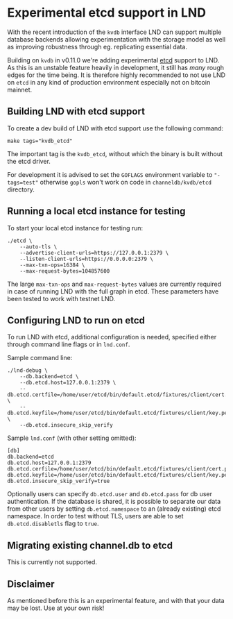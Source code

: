 # Experimental etcd support in LND

With the recent introduction of the `kvdb` interface LND can support multiple
database backends allowing experimentation with the storage model as well as
improving robustness through eg. replicating essential data.

Building on `kvdb` in v0.11.0 we're adding experimental [etcd](https://etcd.io)
support to LND. As this is an unstable feature heavily in development, it still
has *many* rough edges for the time being. It is therefore highly recommended to
not use LND on `etcd` in any kind of production environment especially not
on bitcoin mainnet.

## Building LND with etcd support

To create a dev build of LND with etcd support use the following command:

```shell
make tags="kvdb_etcd"
```

The important tag is the `kvdb_etcd`, without which the binary is built without
the etcd driver.

For development it is advised to set the `GOFLAGS` environment variable to 
`"-tags=test"` otherwise `gopls` won't work on code in `channeldb/kvdb/etcd`
directory.

## Running a local etcd instance for testing

To start your local etcd instance for testing run:

```shell
./etcd \
    --auto-tls \
    --advertise-client-urls=https://127.0.0.1:2379 \
    --listen-client-urls=https://0.0.0.0:2379 \
    --max-txn-ops=16384 \
    --max-request-bytes=104857600
```

The large `max-txn-ops` and `max-request-bytes` values are currently required in
case of running LND with the full graph in etcd. These parameters have been
tested to work with testnet LND.

## Configuring LND to run on etcd

To run LND with etcd, additional configuration is needed, specified either
through command line flags or in `lnd.conf`.

Sample command line:

```shell
./lnd-debug \
    --db.backend=etcd \
    --db.etcd.host=127.0.0.1:2379 \
    --db.etcd.certfile=/home/user/etcd/bin/default.etcd/fixtures/client/cert.pem \
    --db.etcd.keyfile=/home/user/etcd/bin/default.etcd/fixtures/client/key.pem \
    --db.etcd.insecure_skip_verify
```

Sample `lnd.conf` (with other setting omitted):

```text
[db]
db.backend=etcd
db.etcd.host=127.0.0.1:2379
db.etcd.cerfile=/home/user/etcd/bin/default.etcd/fixtures/client/cert.pem
db.etcd.keyfile=/home/user/etcd/bin/default.etcd/fixtures/client/key.pem
db.etcd.insecure_skip_verify=true
```

Optionally users can specify `db.etcd.user` and `db.etcd.pass` for db user
authentication. If the database is shared, it is possible to separate our data
from other users by setting `db.etcd.namespace` to an (already existing) etcd
namespace. In order to test without TLS, users are able to set `db.etcd.disabletls`
flag to `true`.

## Migrating existing channel.db to etcd

This is currently not supported.

## Disclaimer

As mentioned before this is an experimental feature, and with that your data
may be lost. Use at your own risk!
